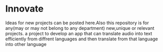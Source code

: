 # Innovate
Ideas for new projects can be posted here.Also this repository is for any(may or may not belong to any department) new,unique or relevant projects.
a project to develop an app that can translate audio into text efficiently from diffrent languages and then translate from that language into other language
